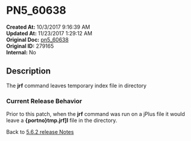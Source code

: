 # PN5_60638

**Created At:** 10/3/2017 9:16:39 AM  
**Updated At:** 11/23/2017 1:29:12 AM  
**Original Doc:** [pn5_60638](https://docs.jbase.com/36526-5-6-2-release-notes/pn5_60638)  
**Original ID:** 279165  
**Internal:** No  

## Description

The **jrf** command leaves temporary index file in directory

### Current Release Behavior

Prior to this patch, when the **jrf** command was run on a jPlus file it would leave a **{portno}tmp.jrf]I** file in the directory.

Back to [5.6.2 release Notes](./../README.md)
